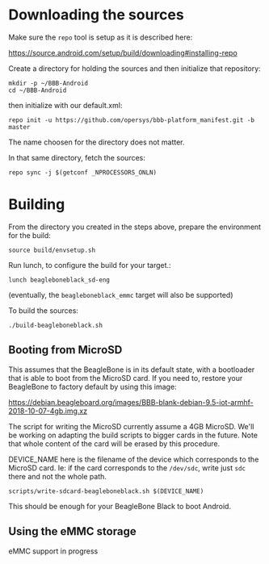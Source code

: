 # Downloading the sources

Make sure the `repo` tool is setup as it is described here:

https://source.android.com/setup/build/downloading#installing-repo

Create a directory for holding the sources and then initialize that repository:

```
mkdir -p ~/BBB-Android
cd ~/BBB-Android
```

then initialize with our default.xml:

```
repo init -u https://github.com/opersys/bbb-platform_manifest.git -b master
```

The name choosen for the directory does not matter. 

In that same directory, fetch the sources:

```
repo sync -j $(getconf _NPROCESSORS_ONLN)
```

# Building

From the directory you created in the steps above, prepare the environment for the build:

```
source build/envsetup.sh
```

Run lunch, to configure the build for your target.:

```
lunch beagleboneblack_sd-eng
```

(eventually, the ```beagleboneblack_emmc``` target will also be supported)

To build the sources:

```
./build-beagleboneblack.sh
```

## Booting from MicroSD

This assumes that the BeagleBone is in its default state, with a bootloader that is able to boot from the MicroSD card. If you need to, restore your BeagleBone to factory default by using this image:

https://debian.beagleboard.org/images/BBB-blank-debian-9.5-iot-armhf-2018-10-07-4gb.img.xz

The script for writing the MicroSD currently assume a 4GB MicroSD. We'll be working on adapting the build scripts to bigger cards in the future. Note that whole content of the card will be erased by this procedure.

DEVICE_NAME here is the filename of the device which corresponds to the MicroSD card. Ie: if the card corresponds to the ```/dev/sdc```, write just ```sdc``` there and not the whole path.

```
scripts/write-sdcard-beagleboneblack.sh $(DEVICE_NAME)
```

This should be enough for your BeagleBone Black to boot Android.

## Using the eMMC storage

eMMC support in progress
